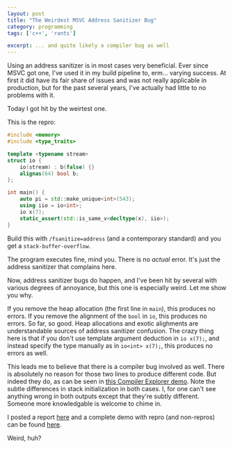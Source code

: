 ```yaml
---
layout: post
title: "The Weirdest MSVC Address Sanitizer Bug"
category: programming
tags: ['c++', 'rants']

excerpt: ... and quite likely a compiler bug as well
---
```


Using an address sanitizer is in most cases very beneficial. Ever since MSVC got one, I've used it in my build pipeline to, erm... varying success. At first it did have its fair share of issues and was not really applicable in production, but for the past several years, I've actually had little to no problems with it.

Today I got hit by the weirtest one.

This is the repro:

```c++
#include <memory>
#include <type_traits>

template <typename stream>
struct io {
    io(stream) : b(false) {}
    alignas(64) bool b;
};

int main() {
    auto pi = std::make_unique<int>(543);
    using iio = io<int>;
    io x(7);
    static_assert(std::is_same_v<decltype(x), iio>);
}
```

Build this with `/fsanitize=address` (and a contemporary standard) and you get a `stack-buffer-overflow`.

The program executes fine, mind you. There is no *actual* error. It's just the address sanitizer that complains here.

Now, address sanitizer bugs do happen, and I've been hit by several with various degrees of annoyance, but this one is especially weird. Let me show you why.

If you remove the heap allocation (the first line in `main`), this produces no errors. If you remove the alignment of the `bool` in `io`, this produces no errors. So far, so good. Heap allocations and exotic alighments are understandable sources of address sanitizer confusion. The crazy thing here is that if you don't use template argument deduction in `io x(7);`, and instead specify the type manually as in `io<int> x(7);`, this produces no errors as well.

This leads me to believe that there is a compiler bug involved as well. There is absolutely no reason for those two lines to produce different code. But indeed they do, as can be seen in [this Compiler Explorer demo](https://godbolt.org/z/hs5e7be56). Note the subtle differences in stack initialization in both cases. I, for one can't see anything wrong in both outputs except that they're subtly different. Someone more knowledgable is welcome to chime in.

I posted a report [here](https://developercommunity.microsoft.com/t/Address-sanitizer-bug-when-deducing-temp/10852062) and a complete demo with repro (and non-repros) can be found [here](https://github.com/iboB/msvc-asan-bug-2).

Weird, huh?
